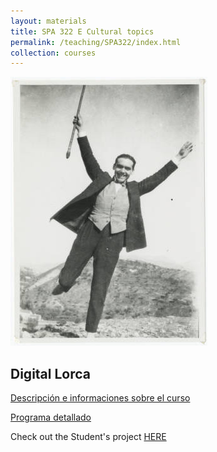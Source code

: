 ```yaml
---
layout: materials
title: SPA 322 E Cultural topics
permalink: /teaching/SPA322/index.html
collection: courses
---
```


![Lorca contento](img/LorcaCollection/rec_1.jpg)

## Digital Lorca

[Descripción e informaciones sobre el curso](infos.html)

[Programa detallado](schedule.html)

Check out the Student's project [HERE](http://susannalles.com/courses/SPA322/Web_Lorca/)